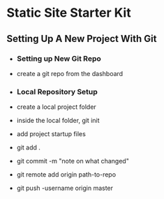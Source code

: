 # Static Site Starter Kit


## Setting Up A New Project With Git

- ### Setting up New Git Repo
- create a git repo from the dashboard

- ### Local Repository Setup
- create a local project folder
- inside the local folder, git init
- add project startup files
- git add .
- git commit -m "note on what changed"
- git remote add origin path-to-repo
- git push -username origin master